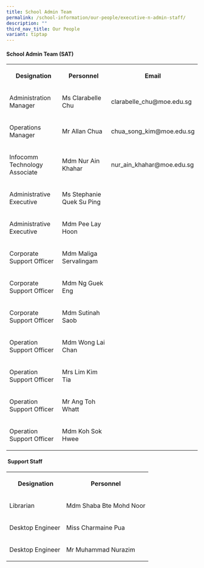 ```yaml
---
title: School Admin Team
permalink: /school-information/our-people/executive-n-admin-staff/
description: ""
third_nav_title: Our People
variant: tiptap
---
```

<h4><strong>School Admin Team (SAT)</strong></h4>
<table style="minWidth: 75px">
<colgroup>
<col>
<col>
<col>
</colgroup>
<tbody>
<tr>
<th rowspan="1" colspan="1">
<p>&nbsp;Designation</p>
</th>
<th rowspan="1" colspan="1">
<p>Personnel</p>
</th>
<th rowspan="1" colspan="1">
<p>Email</p>
</th>
</tr>
<tr>
<td rowspan="1" colspan="1">
<p>Administration Manager</p>
</td>
<td rowspan="1" colspan="1">
<p>Ms Clarabelle Chu</p>
</td>
<td rowspan="1" colspan="1">
<p>clarabelle_chu@moe.edu.sg</p>
</td>
</tr>
<tr>
<td rowspan="1" colspan="1">
<p>Operations Manager</p>
</td>
<td rowspan="1" colspan="1">
<p>Mr Allan Chua</p>
</td>
<td rowspan="1" colspan="1">
<p>chua_song_kim@moe.edu.sg</p>
</td>
</tr>
<tr>
<td rowspan="1" colspan="1">
<p>Infocomm Technology Associate</p>
</td>
<td rowspan="1" colspan="1">
<p>Mdm Nur Ain Khahar</p>
</td>
<td rowspan="1" colspan="1">
<p>nur_ain_khahar@moe.edu.sg</p>
</td>
</tr>
<tr>
<td rowspan="1" colspan="1">
<p>Administrative Executive&nbsp;</p>
</td>
<td rowspan="1" colspan="1">
<p>Ms Stephanie Quek Su Ping</p>
</td>
<td rowspan="1" colspan="1">
<p>&nbsp;</p>
</td>
</tr>
<tr>
<td rowspan="1" colspan="1">
<p>Administrative Executive&nbsp;</p>
</td>
<td rowspan="1" colspan="1">
<p>Mdm Pee Lay Hoon&nbsp;</p>
</td>
<td rowspan="1" colspan="1">
<p>&nbsp;</p>
</td>
</tr>
<tr>
<td rowspan="1" colspan="1">
<p>Corporate Support Officer</p>
</td>
<td rowspan="1" colspan="1">
<p>Mdm Maliga Servalingam&nbsp;&nbsp;</p>
</td>
<td rowspan="1" colspan="1">
<p>&nbsp;</p>
</td>
</tr>
<tr>
<td rowspan="1" colspan="1">
<p>Corporate Support Officer</p>
</td>
<td rowspan="1" colspan="1">
<p>Mdm Ng Guek Eng</p>
</td>
<td rowspan="1" colspan="1">
<p>&nbsp;</p>
</td>
</tr>
<tr>
<td rowspan="1" colspan="1">
<p>Corporate Support Officer</p>
</td>
<td rowspan="1" colspan="1">
<p>Mdm Sutinah Saob</p>
</td>
<td rowspan="1" colspan="1">
<p>&nbsp;</p>
</td>
</tr>
<tr>
<td rowspan="1" colspan="1">
<p>Operation Support Officer</p>
</td>
<td rowspan="1" colspan="1">
<p>Mdm Wong Lai Chan</p>
</td>
<td rowspan="1" colspan="1">
<p>&nbsp;</p>
</td>
</tr>
<tr>
<td rowspan="1" colspan="1">
<p>Operation Support Officer</p>
</td>
<td rowspan="1" colspan="1">
<p>Mrs Lim Kim Tia</p>
</td>
<td rowspan="1" colspan="1">
<p>&nbsp;</p>
</td>
</tr>
<tr>
<td rowspan="1" colspan="1">
<p>Operation Support Officer</p>
</td>
<td rowspan="1" colspan="1">
<p>Mr Ang Toh Whatt</p>
</td>
<td rowspan="1" colspan="1">
<p>&nbsp;</p>
</td>
</tr>
<tr>
<td rowspan="1" colspan="1">
<p>Operation Support Officer</p>
</td>
<td rowspan="1" colspan="1">
<p>Mdm Koh Sok Hwee</p>
</td>
<td rowspan="1" colspan="1">
<p>&nbsp;</p>
</td>
</tr>
</tbody>
</table>
<h4><strong>&nbsp;Support Staff</strong></h4>
<table style="minWidth: 50px">
<colgroup>
<col>
<col>
</colgroup>
<tbody>
<tr>
<th rowspan="1" colspan="1">
<p>&nbsp;Designation</p>
</th>
<th rowspan="1" colspan="1">
<p>Personnel</p>
</th>
</tr>
<tr>
<td rowspan="1" colspan="1">
<p>Librarian&nbsp;&nbsp;</p>
</td>
<td rowspan="1" colspan="1">
<p>Mdm Shaba Bte Mohd Noor</p>
</td>
</tr>
<tr>
<td rowspan="1" colspan="1">
<p>Desktop Engineer</p>
</td>
<td rowspan="1" colspan="1">
<p>Miss Charmaine Pua</p>
</td>
</tr>
<tr>
<td rowspan="1" colspan="1">
<p>Desktop Engineer</p>
</td>
<td rowspan="1" colspan="1">
<p>Mr Muhammad Nurazim</p>
</td>
</tr>
</tbody>
</table>
<p></p>